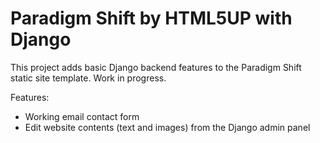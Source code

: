 # Paradigm Shift by HTML5UP with Django

This project adds basic Django backend features to the Paradigm Shift static site template.
Work in progress.

Features: 
* Working email contact form
* Edit website contents (text and images) from the Django admin panel
